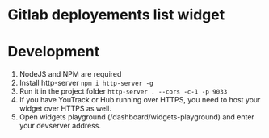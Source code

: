 # Gitlab deployements list widget

# Development

1. NodeJS and NPM are required
2. Install http-server `npm i http-server -g`
3. Run it in the project folder `http-server . --cors -c-1 -p 9033`
4. If you have YouTrack or Hub running over HTTPS, you need to host your widget over HTTPS as well. 
5. Open widgets playground (/dashboard/widgets-playground) and enter your devserver address.